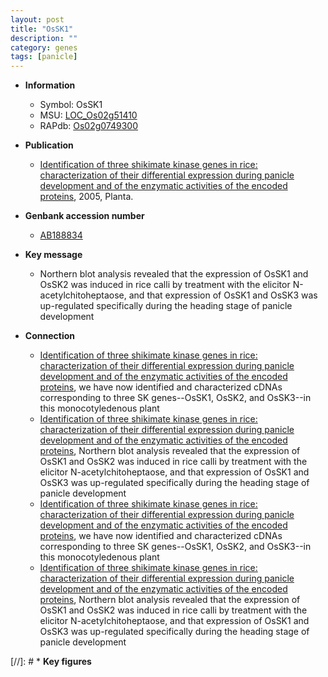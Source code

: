 ```yaml
---
layout: post
title: "OsSK1"
description: ""
category: genes
tags: [panicle]
---
```


* **Information**  
    + Symbol: OsSK1  
    + MSU: [LOC_Os02g51410](http://rice.plantbiology.msu.edu/cgi-bin/ORF_infopage.cgi?orf=LOC_Os02g51410)  
    + RAPdb: [Os02g0749300](http://rapdb.dna.affrc.go.jp/viewer/gbrowse_details/irgsp1?name=Os02g0749300)  

* **Publication**  
    + [Identification of three shikimate kinase genes in rice: characterization of their differential expression during panicle development and of the enzymatic activities of the encoded proteins](http://www.ncbi.nlm.nih.gov/pubmed?term=Identification+of+three+shikimate+kinase+genes+in+rice:+characterization+of+their+differential+expression+during+panicle+development+and+of+the+enzymatic+activities+of+the+encoded+proteins%5BTitle%5D), 2005, Planta.

* **Genbank accession number**  
    + [AB188834](http://www.ncbi.nlm.nih.gov/nuccore/AB188834)

* **Key message**  
    + Northern blot analysis revealed that the expression of OsSK1 and OsSK2 was induced in rice calli by treatment with the elicitor N-acetylchitoheptaose, and that expression of OsSK1 and OsSK3 was up-regulated specifically during the heading stage of panicle development

* **Connection**  
    + [Identification of three shikimate kinase genes in rice: characterization of their differential expression during panicle development and of the enzymatic activities of the encoded proteins](Oryza+sativa), we have now identified and characterized cDNAs corresponding to three SK genes--OsSK1, OsSK2, and OsSK3--in this monocotyledenous plant
    + [Identification of three shikimate kinase genes in rice: characterization of their differential expression during panicle development and of the enzymatic activities of the encoded proteins](http://www.ncbi.nlm.nih.gov/pubmed?term=Identification+of+three+shikimate+kinase+genes+in+rice:+characterization+of+their+differential+expression+during+panicle+development+and+of+the+enzymatic+activities+of+the+encoded+proteins%5BTitle%5D), Northern blot analysis revealed that the expression of OsSK1 and OsSK2 was induced in rice calli by treatment with the elicitor N-acetylchitoheptaose, and that expression of OsSK1 and OsSK3 was up-regulated specifically during the heading stage of panicle development
    + [Identification of three shikimate kinase genes in rice: characterization of their differential expression during panicle development and of the enzymatic activities of the encoded proteins](Oryza+sativa), we have now identified and characterized cDNAs corresponding to three SK genes--OsSK1, OsSK2, and OsSK3--in this monocotyledenous plant
    + [Identification of three shikimate kinase genes in rice: characterization of their differential expression during panicle development and of the enzymatic activities of the encoded proteins](http://www.ncbi.nlm.nih.gov/pubmed?term=Identification+of+three+shikimate+kinase+genes+in+rice:+characterization+of+their+differential+expression+during+panicle+development+and+of+the+enzymatic+activities+of+the+encoded+proteins%5BTitle%5D), Northern blot analysis revealed that the expression of OsSK1 and OsSK2 was induced in rice calli by treatment with the elicitor N-acetylchitoheptaose, and that expression of OsSK1 and OsSK3 was up-regulated specifically during the heading stage of panicle development

[//]: # * **Key figures**  


